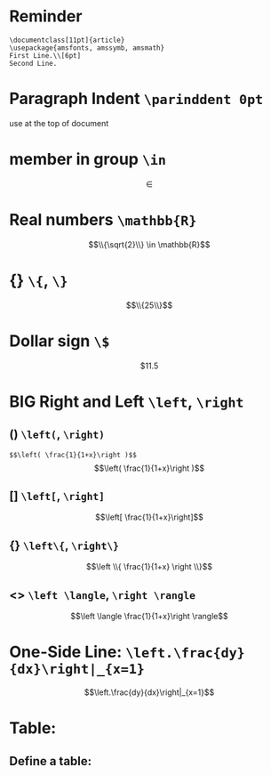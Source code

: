 # Reminder
```
\documentclass[11pt]{article}
\usepackage{amsfonts, amssymb, amsmath}
First Line.\\[6pt]
Second Line.
```

# Paragraph Indent ```\parinddent 0pt```
use at the top of document
# member **in** group ```\in```
$$\in$$
# Real numbers ```\mathbb{R}```
$$\\{\sqrt{2}\\} \in \mathbb{R}$$

# {} ```\{```, ```\}```
$$\\{25\\}$$

# Dollar sign ```\$```
$$\$11.5$$

# BIG Right and Left ```\left```, ```\right```
## () ```\left(```, ```\right)```
```$$\left( \frac{1}{1+x}\right )$$```
$$\left( \frac{1}{1+x}\right )$$

## [] ```\left[```, ```\right]```
$$\left[ \frac{1}{1+x}\right]$$

## {} ```\left\{```, ```\right\}```
$$\left \\{ \frac{1}{1+x} \right \\}$$

## <> ```\left \langle```, ```\right \rangle```
$$\left \langle \frac{1}{1+x}\right \rangle$$

# One-Side Line: ```\left.\frac{dy}{dx}\right|_{x=1}```
$$\left.\frac{dy}{dx}\right|_{x=1}$$

# Table:

## Define a table:
